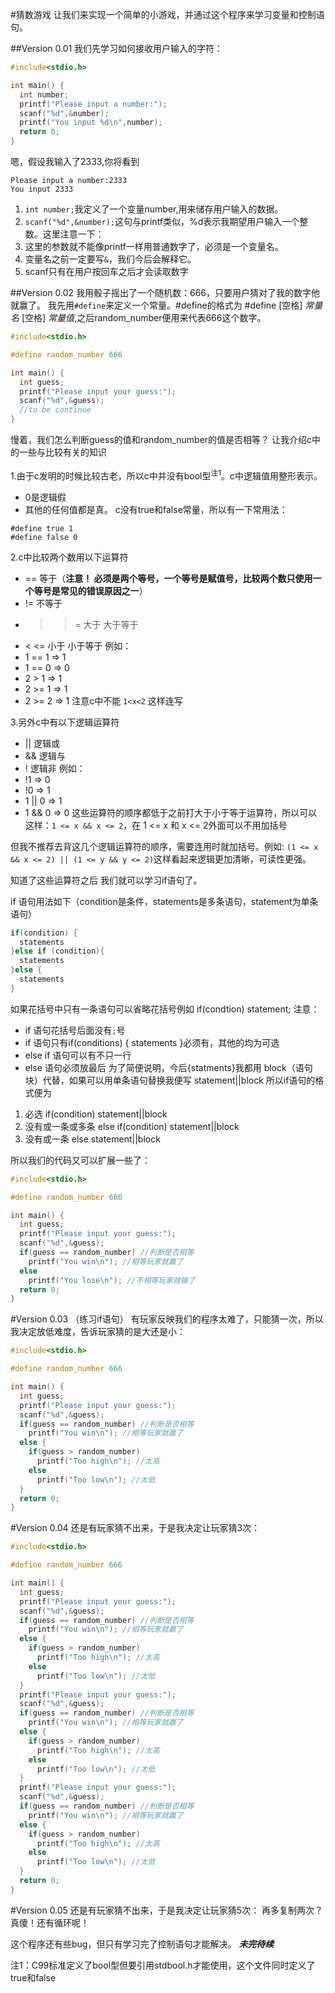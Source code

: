 #猜数游戏
让我们来实现一个简单的小游戏，并通过这个程序来学习变量和控制语句。

##Version 0.01
我们先学习如何接收用户输入的字符：
```c
#include<stdio.h>

int main() {
  int number;
  printf("Please input a number:");
  scanf("%d",&number);
  printf("You input %d\n",number);
  return 0;
}
```
嗯，假设我输入了2333,你将看到
```
Please input a number:2333
You input 2333
```
1. `int number;`我定义了一个变量number,用来储存用户输入的数据。
2. `scanf("%d",&number);`这句与printf类似，%d表示我期望用户输入一个整数。这里注意一下：
 1. 这里的参数就不能像printf一样用普通数字了，必须是一个变量名。
 2. 变量名之前一定要写`&`，我们今后会解释它。
 3. scanf只有在用户按回车之后才会读取数字

##Version 0.02
我用骰子摇出了一个随机数：666，只要用户猜对了我的数字他就赢了。
我先用`#define`来定义一个常量。#define的格式为 #define [空格] *常量名* [空格] *常量值*,之后random_number便用来代表666这个数字。

```c
#include<stdio.h>

#define random_number 666

int main() {
  int guess;
  printf("Please input your guess:");
  scanf("%d",&guess);  
  //to be continue
}
```
慢着，我们怎么判断guess的值和random_number的值是否相等？
让我介绍c中的一些与比较有关的知识

1.由于c发明的时候比较古老，所以c中并没有bool型<sup>注1</sup>。c中逻辑值用整形表示。
   + 0是逻辑假
   + 其他的任何值都是真。
  c没有true和false常量，所以有一下常用法：
  ```
  #define true 1
  #define false 0
  ```

2.c中比较两个数用以下运算符
  + == 等于（**注意！ 必须是两个等号，一个等号是赋值号，比较两个数只使用一个等号是常见的错误原因之一**）
  + != 不等于
  + > >= 大于 大于等于
  + < <= 小于 小于等于
  例如：
   + 1 == 1 => 1
   + 1 == 0 => 0
   + 2 > 1 => 1
   + 2 >= 1 => 1
   + 2 >= 2 => 1
   注意c中不能 `1<x<2` 这样连写

3.另外c中有以下逻辑运算符
  + || 逻辑或
  + && 逻辑与
  + !  逻辑非
  例如：
   + !1 => 0
   + !0 => 1
   + 1 || 0 => 1
   + 1 && 0 => 0
  这些运算符的顺序都低于之前打大于小于等于运算符，所以可以这样：`1 <= x && x <= 2`，在 1 <= x 和 x <= 2外面可以不用加括号

  但我不推荐去背这几个逻辑运算符的顺序，需要连用时就加括号。例如: `(1 <= x && x <= 2) || (1 <= y && y <= 2)`这样看起来逻辑更加清晰，可读性更强。

知道了这些运算符之后 我们就可以学习if语句了。

if 语句用法如下（condition是条件，statements是多条语句，statement为单条语句）
```c
if(condition) {
  statements
}else if (condition){
  statements
}else {
  statements
}
```
如果花括号中只有一条语句可以省略花括号例如 if(condtion) statement;
注意：
 + if 语句花括号后面没有`;`号
 + if 语句只有if(conditions) { statements }必须有，其他的均为可选
 + else if 语句可以有不只一行
 + else 语句必须放最后
为了简便说明，今后{statments}我都用 block（语句块）代替，如果可以用单条语句替换我便写 statement||block
所以if语句的格式便为
1. 必选 if(condition) statement||block
2. 没有或一条或多条 else if(condition) statement||block
3. 没有或一条 else statement||block

所以我们的代码又可以扩展一些了：
```c
#include<stdio.h>

#define random_number 666

int main() {
  int guess;
  printf("Please input your guess:");
  scanf("%d",&guess);  
  if(guess == random_number) //判断是否相等
    printf("You win\n"); //相等玩家就赢了
  else
    printf("You lose\n"); //不相等玩家就输了
  return 0;
}
```

#Version 0.03
（练习if语句）
有玩家反映我们的程序太难了，只能猜一次，所以我决定放低难度，告诉玩家猜的是大还是小：
```c
#include<stdio.h>

#define random_number 666

int main() {
  int guess;
  printf("Please input your guess:");
  scanf("%d",&guess);  
  if(guess == random_number) //判断是否相等
    printf("You win\n"); //相等玩家就赢了
  else {
    if(guess > random_number)
      printf("Too high\n"); //太高
    else
      printf("Too low\n"); //太低
  }
  return 0;
}
```

#Version 0.04
还是有玩家猜不出来，于是我决定让玩家猜3次：
```c
#include<stdio.h>

#define random_number 666

int main() {
  int guess;
  printf("Please input your guess:");
  scanf("%d",&guess);  
  if(guess == random_number) //判断是否相等
    printf("You win\n"); //相等玩家就赢了
  else {
    if(guess > random_number)
      printf("Too high\n"); //太高
    else
      printf("Too low\n"); //太低
  }
  printf("Please input your guess:");
  scanf("%d",&guess);  
  if(guess == random_number) //判断是否相等
    printf("You win\n"); //相等玩家就赢了
  else {
    if(guess > random_number)
      printf("Too high\n"); //太高
    else
      printf("Too low\n"); //太低
  }
  printf("Please input your guess:");
  scanf("%d",&guess);  
  if(guess == random_number) //判断是否相等
    printf("You win\n"); //相等玩家就赢了
  else {
    if(guess > random_number)
      printf("Too high\n"); //太高
    else
      printf("Too low\n"); //太低
  }
  return 0;
}
```

#Version 0.05
还是有玩家猜不出来，于是我决定让玩家猜5次：
再多复制两次？
真傻！还有循环呢！


这个程序还有些bug，但只有学习完了控制语句才能解决。
***未完待续***

注1：C99标准定义了bool型但要引用stdbool.h才能使用，这个文件同时定义了true和false
